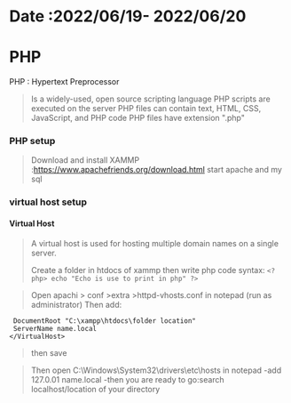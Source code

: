 # Date :2022/06/19- 2022/06/20

# PHP
 PHP : Hypertext Preprocessor
 >Is a widely-used, open source scripting language
 >PHP scripts are executed on the server
 >PHP files can contain text, HTML, CSS, JavaScript, and PHP code
 >PHP files have extension ".php"

 
### PHP setup
 >
 >Download and install XAMMP :https://www.apachefriends.org/download.html
 >start apache and my sql

### virtual host setup
 >
 #### Virtual Host
  >A virtual host is used for hosting multiple domain names on a single server. 
 >
 >Create a folder in htdocs of xammp then write php code
   >syntax:
     ```<?php>
        echo "Echo is use to print in php"
        ?> 
     ```

 >Open apachi > conf >extra >httpd-vhosts.conf in notepad (run as administrator)
 >Then add:
   ``` <VirtualHost *:80>
    DocumentRoot "C:\xampp\htdocs\folder location"
    ServerName name.local
   </VirtualHost>
   ```
 > then save

>Then open C:\Windows\System32\drivers\etc\hosts in notepad 
-add 127.0.01 name.local
-then you are ready to go:search localhost/location of your directory




